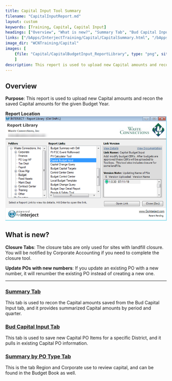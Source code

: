 ```yaml
---
title: Capital Input Tool Summary
filename: "CapitalInputReport.md"
layout: custom
keywords: [Training, Capital, Capital Input]
headings: ["Overview", "What is new?", "Summary Tab", "Bud Capital Input Tab", "Summary by PO Type Tab"]
links: ["/bApps/InterjectTraining/Capital/CapitalSummary.html", "/bApps/InterjectTraining/Capital/CapitalInput.html", "/bApps/InterjectTraining/Capital/CapitalSummaryPOType.html"]
image_dir: "WCNTraining/Capital"
images: [
	{file: "Capital/CapitalBudgetInput_ReportLibrary", type: "png", site: "", cat: "", sub: "", report: "", ribbon: "", config: ""}
	]
description: This report is used to upload new Capital amounts and recon the saved Capital amounts for the given Budget Year.
---
```


## Overview

**Purpose**:  This report is used to upload new Capital amounts and recon the saved Capital amounts for the given Budget Year.

**Report Location**<br>
![](/images/WCNTraining/Capital/CapitalBudgetInput_ReportLibrary.png)

## What is new?

**Closure Tabs**:
The closure tabs are only used for sites with landfill closure. You will be notified by Corporate Accounting if you need to complete the closure tool.

**Update POs with new numbers**:
If you update an existing PO with a new number, it will renumber the existing PO instead of creating a new one.

___
### [Summary Tab](/bApps/InterjectTraining/Capital/CapitalSummary.html)

This tab is used to recon the Capital amounts saved from the Bud Capital Input tab, and it provides summarized Capital amounts by period and quarter.

### [Bud Capital Input Tab](/bApps/InterjectTraining/Capital/CapitalInput.html)

This tab is used to save new Capital PO Items for a specific District, and it pulls in existing Capital PO information.

### [Summary by PO Type Tab](/bApps/InterjectTraining/Capital/CapitalSummaryPOType.html)

This is the tab Region and Corporate use to review capital, and can be found in the Budget Book as well.
